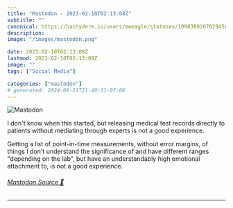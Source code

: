```yaml
---
title: "Mastodon - 2023-02-10T02:13:08Z"
subtitle: ""
canonical: https://hachyderm.io/users/mweagle/statuses/109838020702945616
description:
image: "/images/mastodon.png"

date: 2023-02-10T02:13:08Z
lastmod: 2023-02-10T02:13:08Z
image: ""
tags: ["Social Media"]

categories: ["mastodon"]
# generated: 2024-06-21T21:40:31-07:00
---
```

![Mastodon](/images/mastodon.png)

<p>I don&#39;t know when this started, but releasing medical test records directly to patients without mediating through experts is not a good experience. </p><p>Getting a list of point-in-time measurements, without error margins, of things I don&#39;t understand the significance of and have different ranges &quot;depending on the lab&quot;, but have an understandably high emotional attachment to, is not a good experience.</p>


###### [Mastodon Source 🐘](https://hachyderm.io/@mweagle/109838020702945616)

___
